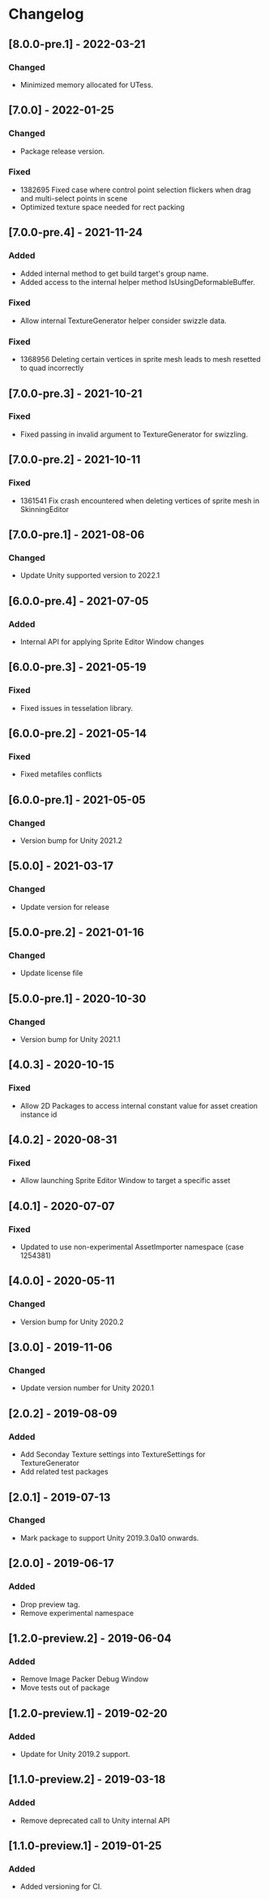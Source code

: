 # Changelog

## [8.0.0-pre.1] - 2022-03-21
### Changed
- Minimized memory allocated for UTess.

## [7.0.0] - 2022-01-25
### Changed
- Package release version.

### Fixed
- 1382695 Fixed case where control point selection flickers when drag and multi-select points in scene
- Optimized texture space needed for rect packing

## [7.0.0-pre.4] - 2021-11-24
### Added
- Added internal method to get build target's group name.
- Added access to the internal helper method IsUsingDeformableBuffer.

### Fixed
- Allow internal TextureGenerator helper consider swizzle data. 

### Fixed
- 1368956 Deleting certain vertices in sprite mesh leads to mesh resetted to quad incorrectly

## [7.0.0-pre.3] - 2021-10-21
### Fixed
- Fixed passing in invalid argument to TextureGenerator for swizzling.

## [7.0.0-pre.2] - 2021-10-11
### Fixed
- 1361541 Fix crash encountered when deleting vertices of sprite mesh in SkinningEditor

## [7.0.0-pre.1] - 2021-08-06
### Changed
- Update Unity supported version to 2022.1

## [6.0.0-pre.4] - 2021-07-05
### Added
- Internal API for applying Sprite Editor Window changes

## [6.0.0-pre.3] - 2021-05-19
### Fixed
- Fixed issues in tesselation library.

## [6.0.0-pre.2] - 2021-05-14
### Fixed
- Fixed metafiles conflicts

## [6.0.0-pre.1] - 2021-05-05
### Changed
- Version bump for Unity 2021.2

## [5.0.0] - 2021-03-17
### Changed
- Update version for release

## [5.0.0-pre.2] - 2021-01-16
### Changed
- Update license file

## [5.0.0-pre.1] - 2020-10-30
### Changed
- Version bump for Unity 2021.1

## [4.0.3] - 2020-10-15
### Fixed
- Allow 2D Packages to access internal constant value for asset creation instance id

## [4.0.2] - 2020-08-31
### Fixed
- Allow launching Sprite Editor Window to target a specific asset

## [4.0.1] - 2020-07-07
### Fixed
- Updated to use non-experimental AssetImporter namespace (case 1254381)

## [4.0.0] - 2020-05-11
### Changed
- Version bump for Unity 2020.2

## [3.0.0] - 2019-11-06
### Changed
- Update version number for Unity 2020.1

## [2.0.2] - 2019-08-09
### Added
- Add Seconday Texture settings into TextureSettings for TextureGenerator
- Add related test packages

## [2.0.1] - 2019-07-13
### Changed
- Mark package to support Unity 2019.3.0a10 onwards.

## [2.0.0] - 2019-06-17
### Added
- Drop preview tag.
- Remove experimental namespace

## [1.2.0-preview.2] - 2019-06-04
### Added
- Remove Image Packer Debug Window
- Move tests out of package

## [1.2.0-preview.1] - 2019-02-20
### Added
- Update for Unity 2019.2 support.

## [1.1.0-preview.2] - 2019-03-18
### Added
- Remove deprecated call to Unity internal API

## [1.1.0-preview.1] - 2019-01-25
### Added
- Added versioning for CI.